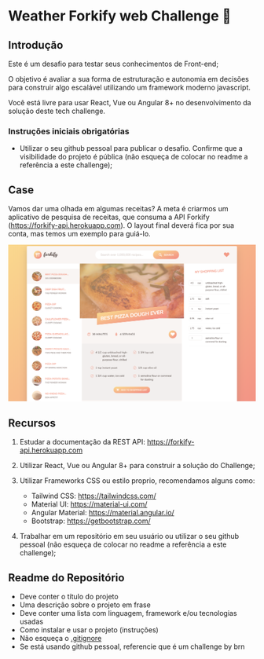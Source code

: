 # Weather Forkify web Challenge 🏅

## Introdução

Este é um desafio para testar seus conhecimentos de Front-end;

O objetivo é avaliar a sua forma de estruturação e autonomia em decisões para construir algo escalável utilizando um framework moderno javascript.

Você está livre para usar React, Vue ou Angular 8+ no desenvolvimento da solução deste tech challenge.

### Instruções iniciais obrigatórias

- Utilizar o seu github pessoal para publicar o desafio. Confirme que a visibilidade do projeto é pública (não esqueça de colocar no readme a referência a este challenge);

## Case

Vamos dar uma olhada em algumas receitas? A meta é criarmos um aplicativo de pesquisa de receitas, que consuma a API Forkify (https://forkify-api.herokuapp.com). O layout final deverá fica por sua conta, mas temos um exemplo para guiá-lo.

![View mock](assets/view.png)


## Recursos

1. Estudar a documentação da REST API: https://forkify-api.herokuapp.com
2. Utilizar React, Vue ou Angular 8+ para construir a solução do Challenge;
3. Utilizar Frameworks CSS ou estilo proprio, recomendamos alguns como:

      - Tailwind CSS: https://tailwindcss.com/
      - Material UI: https://material-ui.com/
      - Angular Material: https://material.angular.io/
      - Bootstrap: https://getbootstrap.com/

4. Trabalhar em um repositório em seu usuário ou utilizar o seu github pessoal (não esqueça de colocar no readme a referência a este challenge);

## Readme do Repositório

- Deve conter o título do projeto
- Uma descrição sobre o projeto em frase
- Deve conter uma lista com linguagem, framework e/ou tecnologias usadas
- Como instalar e usar o projeto (instruções)
- Não esqueça o [.gitignore](https://www.toptal.com/developers/gitignore)
- Se está usando github pessoal, referencie que é um challenge by brn 
